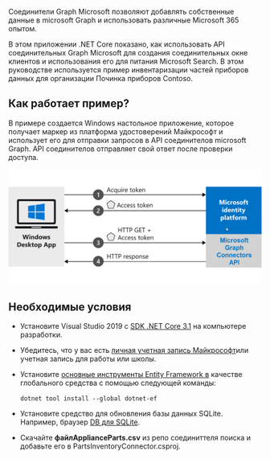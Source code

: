 <!-- markdownlint-disable MD002 MD025 MD041 -->
<!--- # Introduction --->

Соединители Graph Microsoft позволяют добавлять собственные данные в microsoft Graph и использовать различные Microsoft 365 опытом.

В этом приложении .NET Core показано, как использовать API соединительных Graph Microsoft для создания соединительных окне клиентов и использования его для питания Microsoft Search. В этом руководстве используется пример инвентаризации частей приборов данных для организации Починка приборов Contoso.

## <a name="how-does-the-sample-work"></a>Как работает пример?

В примере создается Windows настольное приложение, которое получает маркер из платформа удостоверений Майкрософт и использует его для отправки запросов в API соединителов microsoft Graph. API соединителов отправляет свой ответ после проверки доступа.

![Схема, показывающая Windows, приобретаемое маркером и использующее его для доступа к API соединителов Microsoft Graph.](images/connectors-images/build1.png)

## <a name="prerequisites"></a>Необходимые условия

* Установите Visual Studio 2019 с [SDK .NET Core 3.1](https://www.microsoft.com/net/download/core) на компьютере разработки.
* Убедитесь, что у вас есть [личная учетная запись Майкрософт](https://signup.live.com/)или учетная запись для работы или школы.
* Установите [основные инструменты Entity Framework в](/ef/core/miscellaneous/cli/dotnet) качестве глобального средства с помощью следующей команды:

    ```dotnetcli
    dotnet tool install --global dotnet-ef
    ```

* Установите средство для обновления базы данных SQLite. Например, браузер [DB для SQLite](https://sqlitebrowser.org/).
* Скачайте **файлApplianceParts.csv** из [](https://github.com/microsoftgraph/msgraph-search-connector-sample/blob/master/PartsInventoryConnector/ApplianceParts.csv) репо соединиттеля поиска и добавьте его в PartsInventoryConnector.csproj.
